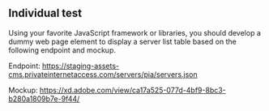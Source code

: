 ## Individual test


Using your favorite JavaScript framework or libraries, you should develop a dummy web page element to display a server list table based on the following endpoint and mockup.


Endpoint: https://staging-assets-cms.privateinternetaccess.com/servers/pia/servers.json

Mockup: https://xd.adobe.com/view/ca17a525-077d-4bf9-8bc3-b280a1809b7e-9f44/